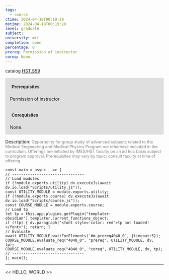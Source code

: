 ```yaml
---
tags:
  - course
ctime: 2024-04-18T00:19:29
mstime: 2024-04-18T00:19:29
level: graduate
subject: 
university: mit
completion: open
percentage: 0
prereq: Permission of instructor
coreq: None.
---
```


catalog [HST.S59](http://student.mit.edu/catalog/mHSTb.html#HST.S59)

<span style="display: block; padding: 15px; background-color: rgb(100, 100, 100, 0.2);"><font id="m_prereq4040_0" style="display: block; font-family: Arial, sans-serif; font-weight: bold; padding: 5px">Prerequisites</font><br><span id="prereq4040_0">Permission of instructor</span></span>
<span style="display: block; padding: 15px; background-color: rgb(100, 100, 100, 0.2);"><font id="m_coreq4040_0" style="display: block; font-family: Arial, sans-serif; font-weight: bold; padding: 5px">Corequisites</font><br><span id="coreq4040_0">None.</span></span>

<font style="">Description:</font>
<font style="color: grey; font-size: 0.8rem;">Opportunity for group study of advanced subjects related to the Medical Engineering and Medical Physics Program not otherwise included in the curriculum. Offerings are initiated by IMES/HST faculty on an ad hoc basis subject to program approval. Prerequisites may vary by topic; consult faculty at time of offering.</font>

```dataviewjs
const main = async _ => {
// --------------------------------
// Load modules
if (!module.exports.utility) dv.executeJs(await dv.io.load("Scripts/utility.js"));
const UTILITY_MODULE = module.exports.utility;
if (!module.exports.course) dv.executeJs(await dv.io.load("Scripts/course.js"));
const COURSE_MODULE = module.exports.course;
// Load tp
let tp = this.app.plugins.getPlugin("templater-obsidian").templater.current_functions_object;
if (!tp) { dv.paragraph("<font style='color: red'>tp not loaded!</font>"); return; }
// Evaluate
await UTILITY_MODULE.waitForElements(`#m_prereq4040_0`, {timeout:5});
COURSE_MODULE.evaluate_req("4040_0", "prereq", UTILITY_MODULE, dv, tp);
COURSE_MODULE.evaluate_req("4040_0", "coreq", UTILITY_MODULE, dv, tp);
// --------------------------------
}; main();
```

---

<< HELLO, WORLD >>
